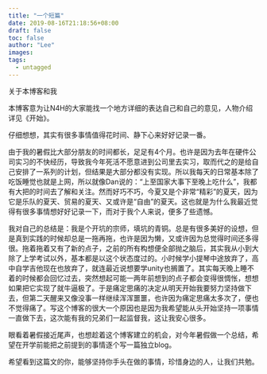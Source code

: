 ```yaml
---
title: "一个短篇"
date: 2019-08-16T21:18:56+08:00
draft: false
toc: false
author: "Lee"
images:
tags: 
  - untagged
---
```


关于本博客和我

本博客意为让N4H的大家能找一个地方详细的表达自己和自己的意见，人物介绍详见《开始》。

仔细想想，其实有很多事情值得花时间、静下心来好好记录一番。

由于我的暑假比大部分朋友的时间都长，足足有4个月。也许是因为去年在硬件公司实习的不快经历，导致我今年死活不愿意进到公司里去实习，取而代之的是给自己安排了一系列的计划，但结果是大部分都没有实现。所以我每天的日常基本除了吃饭睡觉也就是上网，所以就像Dan说的：“上至国家大事下至晚上吃什么”，我都有大把的时间去了解和关注。然而好巧不巧，今夏又是个非常“精彩”的夏天，因为它是乐队的夏天、贸易的夏天、又或许是“自由”的夏天。这也就是为什么我最近觉得有很多事情想好好记录一下，而对于我个人来说，便多了些遗憾。

我对自己的总结是：我是个开坑的宗师，填坑的青铜。总是有很多美好的设想，但是真到实践的时候却总是一拖再拖，也许是因为懒，又或许因为总觉得时间还多得很。拖着拖着又有了新的点子，之前的所有构想便全部抛之脑后，其实我从小到大除了上学考试以外，基本都是以这个状态度过的。小时候学小提琴中途放弃了，高中自学吉他现在也放弃了，就连最近说想要学unity也搁置了。其实每天晚上睡不着的时候都会回忆过去，突然想起可能一两年前想到的点子都会变得很惆怅，想想如果把它实现了就牛逼极了。于是痛定思痛的决定从明天开始我要努力坚持做下去，但第二天醒来又像没事一样继续浑浑噩噩，也许因为痛定思痛太多次了，便也不觉得痛了。写这个博客的很大一个原因也是因为我希望能从头开始坚持一项事情一直做下去，这次能有我的兄弟们一起监督我，这让我安心很多。

眼看着暑假接近尾声，也想趁着这个博客建立的机会，对今年暑假做一个总结，希望在开学前能把之前提到的事情逐个写一篇独立blog。

希望看到这篇文的你，能够坚持你手头在做的事情，珍惜身边的人，让我们共勉。
